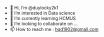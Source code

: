 - 👋 Hi, I’m @duylocky2k1
- 👀 I’m interested in Data science 
- 🌱 I’m currently learning HCMUS
- 💞️ I’m looking to collaborate on ...
- 📫 How to reach me : hqd1902@gmail.com

<!---
duylocky2k1/duylocky2k1 is a ✨ special ✨ repository because its `README.md` (this file) appears on your GitHub profile.
You can click the Preview link to take a look at your changes.
--->
